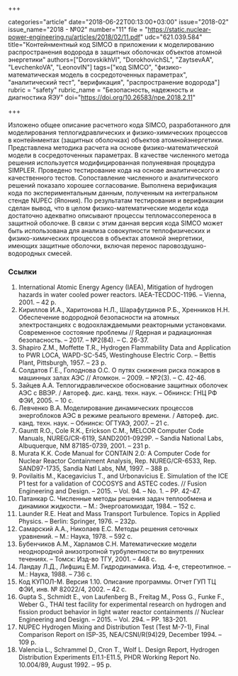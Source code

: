 +++

categories="article"
date="2018-06-22T00:13:00+03:00"
issue="2018-02"
issue_name="2018 - №02"
number="11"
file = "https://static.nuclear-power-engineering.ru/articles/2018/02/11.pdf"
udc="621.039.584"
title="Контейнментный код SIMCO в приложении к моделированию распространения водорода в защитных оболочках объектов атомной энергетики"
authors=["DorovskikhVI", "DorokhovichSL", "ZaytsevAA", "LevchenkoVA", "LeonovIN"]
tags=["код SIMCO", "физико-математическая модель в сосредоточенных параметрах", "аналитический тест", "верификация", "распространение водорода"]
rubric = "safety"
rubric_name = "Безопасность, надежность и диагностика ЯЭУ"
doi="https://doi.org/10.26583/npe.2018.2.11"

+++

Изложено общее описание расчетного кода SIMCO, разработанного для моделирования теплогидравлических и физико-химических процессов в контейнментах (защитных оболочках) объектов атомнойэнергетики. Представлена методика расчета на основе физико-математической модели в сосредоточенных параметрах. В качестве численного метода решения используется модифицированная полунеявная процедура SIMPLER. Проведено тестирование кода на основе аналитического и качественного тестов. Сопоставление численного и аналитического решений показало хорошее согласование. Выполнена верификация кода по экспериментальным данным, полученным на интегральном стенде NUPEC (Япония). По результатам тестирования и верификации сделан вывод, что в целом физико-математические модели кода достаточно адекватно описывают процессы тепломассопереноса в защитной оболочке. В связи с этим данная версия кода SIMCO может быть использована для анализа совокупности теплофизических и физико-химических процессов в объектах атомной энергетики, имеющих защитные оболочки, включая перенос паровоздушно-водородных смесей.

### Ссылки

1. International Atomic Energy Agency (IAEA), Mitigation of hydrogen hazards in water cooled power reactors. IAEA-TECDOC-1196. – Vienna, 2001. – 42 p.
2. Кириллов И.А., Харитонова Н.Л., Шарафутдинов Р.Б., Хренников Н.Н. Обеспечение водородной безопасности на атомных электростанциях с водоохлаждаемыми реакторными установками. Современное состояние проблемы // Ядерная и радиационная безопасность. – 2017. – №2(84). – С. 26-37.
3. Shapiro Z.M., Moffette T.R., Hydrogen Flammability Data and Application to PWR LOCA, WAPD-SC-545, Westinghouse Electric Corp. – Bettis Plant, Pittsburgh, 1957. – 23 p.
4. Солдатов Г.Е., Голоднова О.С. О путях снижения риска пожаров в машинных залах АЭС // Атомкон. – 2009. – №2(3). – С. 42-46.
5. Зайцев А.А. Теплогидравлическое обоснование защитных оболочек АЭС с ВВЭР. / Автореф. дис. канд. техн. наук. – Обнинск: ГНЦ РФ ФЭИ, 2005. – 10 с.
6. Левченко В.А. Моделирование динамических процессов энергоблоков АЭС в режиме реального времени. / Автореф. дис. канд. техн. наук. – Обнинск: ОГТУАЭ, 2007. – 21 с.
7. Gauntt R.O., Cole R.K., Erickson C.M., MELCOR Computer Code Manuals, NUREG/CR-6119, SAND2001-0929P. – Sandia National Labs, Albuquerque, NM 87185-0739, 2001. – 231 p.
8. Murata K.K. Code Manual for CONTAIN 2.0: A Computer Code for Nuclear Reactor Containment Analysis, Rep. NUREG/CR-6533, Rep. SAND97-1735, Sandia Natl Labs, NM, 1997. – 388 p.
9. Povilaitis M., Kacegavicius T., and Urbonavicius E. Simulation of the ICE P1 test for a validation of COCOSYS and ASTEC codes. // Fusion Engineering and Design. – 2015. – Vol. 94. – No. 1. – PP. 42-47.
10. Патанкар С. Численные методы решения задач теплообмена и динамики жидкости. – М.: Энергоатомиздат, 1984. – 152 с.
11. Launder R.E. Heat and Mass Transport Turbulence. Topics in Applied Physics. – Berlin: Springer, 1976. – 232p.
12. Самарский А.А., Николаев Е.С. Методы решения сеточных уравнений. – М.: Наука, 1978. – 592 с.
13. Бубенчиков А.М., Харламов С.Н. Математические модели неоднородной анизотропной турбулентности во внутренних течениях. – Томск: Изд-во ТГУ, 2001. – 448 с.
14. Ландау Л.Д., Лифшиц Е.М. Гидродинамика. Изд. 4-е, стереотипное. – М.: Наука, 1988. – 736 с.
15. Код КУПОЛ-М. Версия 1.10. Описание программы. Отчет ГУП ТЦ ФЭИ, инв. № 82022/4, 2002. – 42 с.
16. Gupta S., Schmidt E., von Laufenberg B., Freitag M., Poss G., Funke F., Weber G., THAI test facility for experimental research on hydrogen and fission product behavior in light water reactor containments // Nuclear Engineering and Design. – 2015. – Vol. 294. – PP. 183-201.
17. NUPEC Hydrogen Mixing and Distribution Test (Test M-7-1), Final Comparison Report on ISP-35, NEA/CSNI/R(94)29, December 1994. – 109 p.
18. Valencia L., Schrammel D., Cron T., Wolf L. Design Report, Hydrogen Distribution Experiments El1.1-E11.5, PHDR Working Report No. 10.004/89, August 1992. – 95 p.
